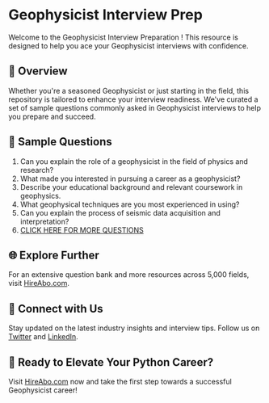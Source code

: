 # Geophysicist Interview Prep

Welcome to the Geophysicist Interview Preparation ! This resource is designed to help you ace your Geophysicist interviews with confidence.

## 🚀 Overview

Whether you're a seasoned Geophysicist or just starting in the field, this repository is tailored to enhance your interview readiness. We've curated a set of sample questions commonly asked in Geophysicist interviews to help you prepare and succeed.

## 📝 Sample Questions

1. Can you explain the role of a geophysicist in the field of physics and research?
2. What made you interested in pursuing a career as a geophysicist?
3. Describe your educational background and relevant coursework in geophysics.
4. What geophysical techniques are you most experienced in using?
5. Can you explain the process of seismic data acquisition and interpretation?
6. [CLICK HERE FOR MORE QUESTIONS](https://hireabo.com/job/5_0_19/Geophysicist)

## 🌐 Explore Further

For an extensive question bank and more resources across 5,000 fields, visit [HireAbo.com](https://www.hireabo.com).

## 📱 Connect with Us

Stay updated on the latest industry insights and interview tips. Follow us on [Twitter](https://twitter.com/hireabo) and [LinkedIn](https://www.linkedin.com/in/hire-abo-3609972a8/).

## 🚀 Ready to Elevate Your Python Career?

Visit [HireAbo.com](https://www.hireabo.com) now and take the first step towards a successful Geophysicist career!